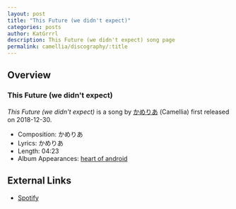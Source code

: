 ```yaml
---
layout: post
title: "This Future (we didn't expect)"
categories: posts
author: KatGrrrl
description: This Future (we didn't expect) song page
permalink: camellia/discography/:title
---
```


## Overview

### This Future (we didn't expect)

*This Future (we didn't expect)* is a song by [かめりあ](/camellia) (Camellia) first released on 2018-12-30.

* Composition: かめりあ
* Lyrics: かめりあ
* Length: 04:23
* Album Appearances: [heart of android](/camellia/albums/heart-of-android)

## External Links

* [Spotify](https://open.spotify.com/track/7wSmFJYz8qot1NTqNMYJKK?si=3cbbb373389948fb)

